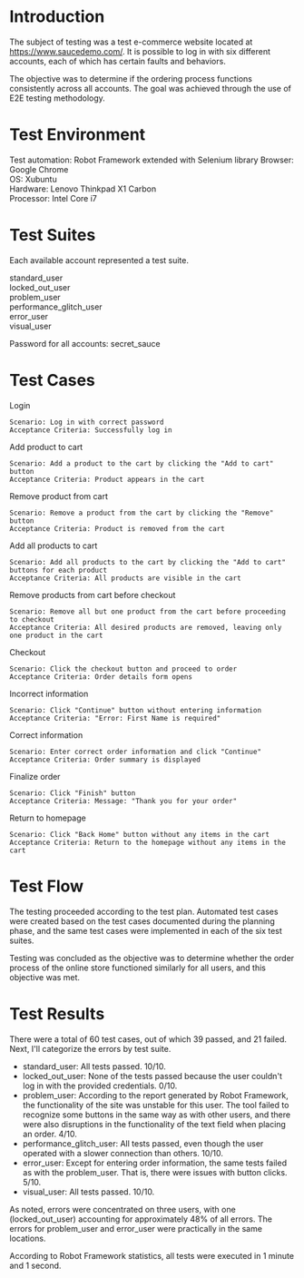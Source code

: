 # Introduction

The subject of testing was a test e-commerce website located at https://www.saucedemo.com/. It is possible to log in with six different accounts, each of which has certain faults and behaviors. 

The objective was to determine if the ordering process functions consistently across all accounts. The goal was achieved through the use of E2E testing methodology.

# Test Environment

Test automation: Robot Framework extended with Selenium library
Browser: Google Chrome  
OS: Xubuntu  
Hardware: Lenovo Thinkpad X1 Carbon  
Processor: Intel Core i7  

# Test Suites

Each available account represented a test suite.

standard_user  
locked_out_user  
problem_user  
performance_glitch_user  
error_user  
visual_user  

Password for all accounts: secret_sauce

# Test Cases

Login

    Scenario: Log in with correct password
    Acceptance Criteria: Successfully log in

Add product to cart

    Scenario: Add a product to the cart by clicking the "Add to cart" button
    Acceptance Criteria: Product appears in the cart

Remove product from cart

    Scenario: Remove a product from the cart by clicking the "Remove" button
    Acceptance Criteria: Product is removed from the cart

Add all products to cart

    Scenario: Add all products to the cart by clicking the "Add to cart" buttons for each product
    Acceptance Criteria: All products are visible in the cart

Remove products from cart before checkout

    Scenario: Remove all but one product from the cart before proceeding to checkout
    Acceptance Criteria: All desired products are removed, leaving only one product in the cart

Checkout

    Scenario: Click the checkout button and proceed to order
    Acceptance Criteria: Order details form opens

Incorrect information

    Scenario: Click "Continue" button without entering information
    Acceptance Criteria: "Error: First Name is required"

Correct information

    Scenario: Enter correct order information and click "Continue"
    Acceptance Criteria: Order summary is displayed

Finalize order

    Scenario: Click "Finish" button
    Acceptance Criteria: Message: "Thank you for your order"

Return to homepage

    Scenario: Click "Back Home" button without any items in the cart
    Acceptance Criteria: Return to the homepage without any items in the cart

# Test Flow

The testing proceeded according to the test plan. Automated test cases were created based on the test cases documented during the planning phase, and the same test cases were implemented in each of the six test suites.

Testing was concluded as the objective was to determine whether the order process of the online store functioned similarly for all users, and this objective was met.

# Test Results

There were a total of 60 test cases, out of which 39 passed, and 21 failed. Next, I'll categorize the errors by test suite.

- standard_user: All tests passed. 10/10.
- locked_out_user: None of the tests passed because the user couldn't log in with the provided credentials. 0/10.
- problem_user: According to the report generated by Robot Framework, the functionality of the site was unstable for this user. The tool failed to recognize some buttons in the same way as with other users, and there were also disruptions in the functionality of the text field when placing an order. 4/10.
- performance_glitch_user: All tests passed, even though the user operated with a slower connection than others. 10/10.
- error_user: Except for entering order information, the same tests failed as with the problem_user. That is, there were issues with button clicks. 5/10.
- visual_user: All tests passed. 10/10.

As noted, errors were concentrated on three users, with one (locked_out_user) accounting for approximately 48% of all errors. The errors for problem_user and error_user were practically in the same locations.

According to Robot Framework statistics, all tests were executed in 1 minute and 1 second.
